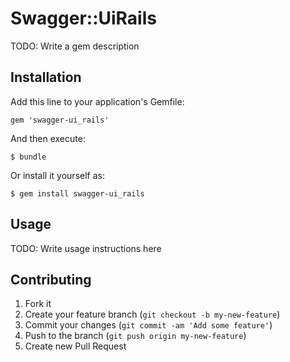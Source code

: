 # Swagger::UiRails

TODO: Write a gem description

## Installation

Add this line to your application's Gemfile:

    gem 'swagger-ui_rails'

And then execute:

    $ bundle

Or install it yourself as:

    $ gem install swagger-ui_rails

## Usage

TODO: Write usage instructions here

## Contributing

1. Fork it
2. Create your feature branch (`git checkout -b my-new-feature`)
3. Commit your changes (`git commit -am 'Add some feature'`)
4. Push to the branch (`git push origin my-new-feature`)
5. Create new Pull Request
